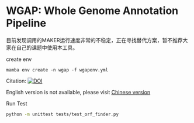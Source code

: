 # WGAP: Whole Genome Annotation Pipeline

目前发现调用的MAKER运行速度非常的不稳定，正在寻找替代方案，暂不推荐大家在自己的课题中使用本工具。

create env

```
mamba env create -n wgap -f wgapenv.yml 
```

Citation: [![DOI](https://zenodo.org/badge/363893963.svg)](https://zenodo.org/badge/latestdoi/363893963)

English version is not available, please visit [Chinese version](README_zh.md)


Run Test

```bash
python -m unittest tests/test_orf_finder.py 
```